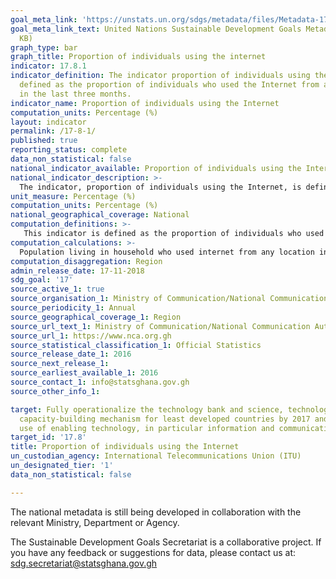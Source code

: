 ```yaml
---
goal_meta_link: 'https://unstats.un.org/sdgs/metadata/files/Metadata-17-08-01.pdf '
goal_meta_link_text: United Nations Sustainable Development Goals Metadata (PDF 469
  KB)
graph_type: bar
graph_title: Proportion of individuals using the internet
indicator: 17.8.1
indicator_definition: The indicator proportion of individuals using the Internet is
  defined as the proportion of individuals who used the Internet from any location
  in the last three months.
indicator_name: Proportion of individuals using the Internet
computation_units: Percentage (%)
layout: indicator
permalink: /17-8-1/
published: true
reporting_status: complete
data_non_statistical: false
national_indicator_available: Proportion of individuals using the Internet
national_indicator_description: >-
  The indicator, proportion of individuals using the Internet, is defined as the proportion of individuals who used the Internet from any location in the last three months. It represents Internet penetration rate (subscribers).
unit_measure: Percentage (%)
computation_units: Percentage (%)
national_geographical_coverage: National
computation_definitions: >-
   This indicator is defined as the proportion of individuals who used the Internet from any location in the last three months. The Internet is a worldwide public computer network. It provides access to a number of communication services including the World Wide Web and carries e-mail, news, entertainment and data files, irrespective of the device used (not assumed to be only via a computer − it may also be by mobile telephone, tablet, PDA, games machine, digital TV etc.). Access can be via a fixed or mobile network.
computation_calculations: >-
  Population living in household who used internet from any location in the last three months divided by total population living in households and multiplied by 100.
computation_disaggregation: Region
admin_release_date: 17-11-2018
sdg_goal: '17'
source_active_1: true
source_organisation_1: Ministry of Communication/National Communication Authority
source_periodicity_1: Annual 
source_geographical_coverage_1: Region
source_url_text_1: Ministry of Communication/National Communication Authority
source_url_1: https://www.nca.org.gh
source_statistical_classification_1: Official Statistics
source_release_date_1: 2016
source_next_release_1:
source_earliest_available_1: 2016
source_contact_1: info@statsghana.gov.gh
source_other_info_1:

target: Fully operationalize the technology bank and science, technology and innovation
  capacity-building mechanism for least developed countries by 2017 and enhance the
  use of enabling technology, in particular information and communications technology
target_id: '17.8'
title: Proportion of individuals using the Internet
un_custodian_agency: International Telecommunications Union (ITU)
un_designated_tier: '1'
data_non_statistical: false

---
```

The national metadata is still being developed in collaboration with the relevant Ministry, Department or Agency.  

The Sustainable Development Goals Secretariat is a collaborative project. If you have any feedback or suggestions for data, please contact us at: sdg.secretariat@statsghana.gov.gh
